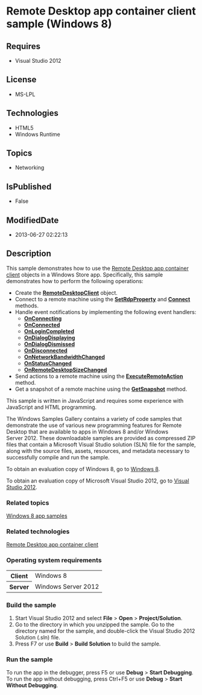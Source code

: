 # Remote Desktop app container client sample (Windows 8)
## Requires
* Visual Studio 2012
## License
* MS-LPL
## Technologies
* HTML5
* Windows Runtime
## Topics
* Networking
## IsPublished
* False
## ModifiedDate
* 2013-06-27 02:22:13
## Description

<div id="mainSection">
<p>This sample demonstrates how to use the <a href="js_rds_metro.remote_desktop_app_container_client">
Remote Desktop app container client</a> objects in a Windows Store app. Specifically, this sample demonstrates how to perform the following operations:</p>
<ul>
<li>Create the <a href="js_rds_metro.iremotedesktopclient"><b>RemoteDesktopClient</b></a> object.
</li><li>Connect to a remote machine using the <a href="js_rds_metro.iremotedesktopclientsettings_setrdpproperty">
<b>SetRdpProperty</b></a> and <a href="js_rds_metro.iremotedesktopclient_connect">
<b>Connect</b></a> methods. </li><li>Handle event notifications by implementing the following event handlers:
<ul>
<li><a href="js_rds_metro.iremotedesktopclient_onconnecting"><b>OnConnecting</b></a>
</li><li><a href="js_rds_metro.iremotedesktopclient_onconnected"><b>OnConnected</b></a>
</li><li><a href="js_rds_metro.iremotedesktopclient_onlogincompleted"><b>OnLoginCompleted</b></a>
</li><li><a href="js_rds_metro.iremotedesktopclient_ondialogdisplaying"><b>OnDialogDisplaying</b></a>
</li><li><a href="js_rds_metro.iremotedesktopclient_ondialogdismissed"><b>OnDialogDismissed</b></a>
</li><li><a href="js_rds_metro.iremotedesktopclient_ondisconnected"><b>OnDisconnected</b></a>
</li><li><a href="js_rds_metro.iremotedesktopclient_onnetworkbandwidthchanged"><b>OnNetworkBandwidthChanged</b></a>
</li><li><a href="js_rds_metro.iremotedesktopclient_onstatuschanged"><b>OnStatusChanged</b></a>
</li><li><a href="js_rds_metro.iremotedesktopclient_onremotedesktopsizechanged"><b>OnRemoteDesktopSizeChanged</b></a>
</li></ul>
</li><li>Send actions to a remote machine using the <a href="js_rds_metro.iremotedesktopclientactions_executeremoteaction">
<b>ExecuteRemoteAction</b></a> method. </li><li>Get a snapshot of a remote machine using the <a href="js_rds_metro.iremotedesktopclientactions_getsnapshot">
<b>GetSnapshot</b></a> method. </li></ul>
<p></p>
<p>This sample is written in JavaScript and requires some experience with JavaScript and HTML programming.</p>
<p>The Windows Samples Gallery contains a variety of code samples that demonstrate the use of various new programming features for Remote Desktop that are available to apps in Windows&nbsp;8 and/or Windows Server&nbsp;2012. These downloadable samples are provided as
 compressed ZIP files that contain a Microsoft Visual Studio solution (SLN) file for the sample, along with the source files, assets, resources, and metadata necessary to successfully compile and run the sample.
</p>
<p>To obtain an evaluation copy of Windows&nbsp;8, go to <a href="http://go.microsoft.com/fwlink/p/?linkid=241655">
Windows&nbsp;8</a>.</p>
<p>To obtain an evaluation copy of Microsoft Visual Studio&nbsp;2012, go to <a href="http://go.microsoft.com/fwlink/p/?linkid=241656">
Visual Studio&nbsp;2012</a>.</p>
<h3><a id="related_topics"></a>Related topics</h3>
<dl><dt><a href="http://go.microsoft.com/fwlink/p/?LinkID=227694">Windows 8 app samples</a>
</dt></dl>
<h3>Related technologies</h3>
<a href="js_rds_metro.remote_desktop_app_container_client">Remote Desktop app container client</a>
<h3>Operating system requirements</h3>
<table>
<tbody>
<tr>
<th>Client</th>
<td><dt>Windows&nbsp;8 </dt></td>
</tr>
<tr>
<th>Server</th>
<td><dt>Windows Server&nbsp;2012 </dt></td>
</tr>
</tbody>
</table>
<h3>Build the sample</h3>
<p></p>
<ol>
<li>Start Visual Studio&nbsp;2012 and select <b>File</b> &gt; <b>Open</b> &gt; <b>Project/Solution</b>.
</li><li>Go to the directory in which you unzipped the sample. Go to the directory named for the sample, and double-click the Visual Studio&nbsp;2012 Solution (.sln) file.
</li><li>Press F7 or use <b>Build</b> &gt; <b>Build Solution</b> to build the sample. </li></ol>
<p></p>
<h3>Run the sample</h3>
<p>To run the app in the debugger, press F5 or use <b>Debug</b> &gt; <b>Start Debugging</b>. To run the app without debugging, press Ctrl&#43;F5 or use
<b>Debug</b> &gt; <b>Start Without Debugging</b>. </p>
</div>
